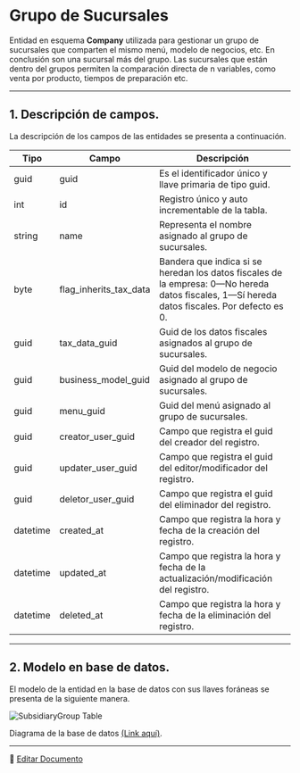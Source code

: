 # Grupo de Sucursales

Entidad en esquema **Company** utilizada para gestionar un grupo de sucursales que comparten el mismo menú, modelo de negocios, etc. En conclusión son una sucursal más del grupo. Las sucursales que están dentro del grupos permiten la comparación directa de n variables, como venta por producto, tiempos de preparación etc.

---

## 1.   Descripción de campos.

La descripción de los campos de las entidades se presenta a continuación.

| Tipo | Campo | Descripción |
|-|-|-|
| guid | guid | Es el identificador único y llave primaria de tipo guid. |
| int | id | Registro único y auto incrementable de la tabla. |
| string | name | Representa el nombre asignado al grupo de sucursales. |
| byte | flag_inherits_tax_data | Bandera que indica si se heredan los datos fiscales de la empresa: 0—No hereda datos fiscales, 1—Sí hereda datos fiscales. Por defecto es 0. |
| guid | tax_data_guid | Guid de los datos fiscales asignados al grupo de sucursales. |
| guid | business_model_guid | Guid del modelo de negocio asignado al grupo de sucursales. |
| guid | menu_guid | Guid del menú asignado al grupo de sucursales. |
| guid | creator_user_guid | Campo que registra el guid del creador del registro. |
| guid | updater_user_guid | Campo que registra el guid del editor/modificador del registro. |
| guid | deletor_user_guid | Campo que registra el guid del eliminador del registro. |
| datetime | created_at | Campo que registra la hora y fecha de la creación del registro. |
| datetime | updated_at | Campo que registra la hora y fecha de la actualización/modificación del registro. |
| datetime | deleted_at | Campo que registra la hora y fecha de la eliminación del registro. |

--- 

## 2.  Modelo en base de datos.

El modelo de la entidad en la base de datos con sus llaves foráneas se presenta de la siguiente manera.

![SubsidiaryGroup Table](/images/ComSubsidiaryGroupTable.png)

Diagrama de la base de datos [(Link aquí)](https://app.diagrams.net/#G12bfdBfGq1QhoH-HbKd0D5KDiGZxJKMYT).

---

📝 [Editar Documento](https://github.com/4uRest/documentation)